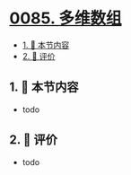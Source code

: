 # [0085. 多维数组](https://github.com/tnotesjs/TNotes.typescript/tree/main/notes/0085.%20%E5%A4%9A%E7%BB%B4%E6%95%B0%E7%BB%84)

<!-- region:toc -->

- [1. 🎯 本节内容](#1--本节内容)
- [2. 🫧 评价](#2--评价)

<!-- endregion:toc -->

## 1. 🎯 本节内容

- todo

## 2. 🫧 评价

- todo
